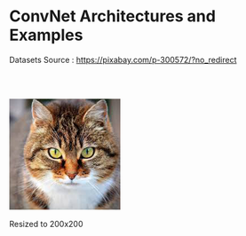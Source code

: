 ConvNet Architectures and Examples 
============
Datasets Source : https://pixabay.com/p-300572/?no_redirect 

<br>
<br>

![sample image](./image/cat02.png) 

Resized to 200x200 
